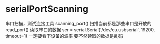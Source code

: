 # serialPortScanning
串口扫描，测试连接工具
scanning_port() 扫描当前都是那些串口是开放的
read_port() 读取串口的数据
ser = serial.Serial('/dev/cu.usbserial', 19200, timeout=1) 一定要看下设备的波率 要不然读取的数据是乱码
